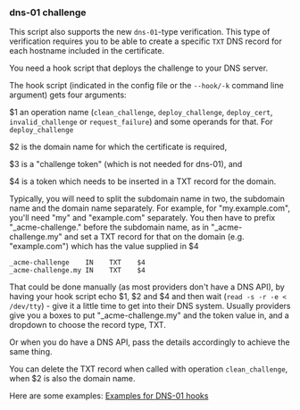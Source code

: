 ### dns-01 challenge

This script also supports the new `dns-01`-type verification. This type of verification requires you to be able to create a specific `TXT` DNS record for each hostname included in the certificate.

You need a hook script that deploys the challenge to your DNS server.

The hook script (indicated in the config file or the `--hook/-k` command line argument) gets four arguments:

$1 an operation name (`clean_challenge`, `deploy_challenge`, `deploy_cert`, `invalid_challenge` or `request_failure`) and some operands for that.
For `deploy_challenge` 

$2 is the domain name for which the certificate is required, 

$3 is a "challenge token" (which is not needed for dns-01), and 

$4 is a token which needs to be inserted in a TXT record for the domain.

Typically, you will need to split the subdomain name in two, the subdomain name and the domain name separately. For example, for "my.example.com", you'll need "my" and "example.com" separately. You then have to prefix "_acme-challenge." before the subdomain name, as in "_acme-challenge.my" and set a TXT record for that on the domain (e.g. "example.com") which has the value supplied in $4

```
_acme-challenge    IN    TXT    $4
_acme-challenge.my IN    TXT    $4
```

That could be done manually (as most providers don't have a DNS API), by having your hook script echo $1, $2 and $4 and then wait (`read -s -r -e < /dev/tty`) - give it a little time to get into their DNS system. Usually providers give you a boxes to put "_acme-challenge.my" and the token value in, and a dropdown to choose the record type, TXT. 

Or when you do have a DNS API, pass the details accordingly to achieve the same thing.

You can delete the TXT record when called with operation `clean_challenge`, when $2 is also the domain name.

Here are some examples: [Examples for DNS-01 hooks](https://github.com/lukas2511/dehydrated/wiki/Examples-for-DNS-01-hooks)
